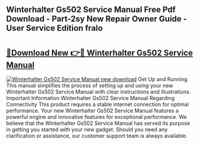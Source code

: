 ## Winterhalter Gs502 Service Manual Free Pdf Download - Part-2sy New Repair Owner Guide - User Service Edition fralo

# <h2><a href="http://bc80786.oget.top/?id=Winterhalter+Gs502+Service+Manual">🔗Download New 👉🔴 Winterhalter Gs502 Service Manual</a></h2>

[![Winterhalter Gs502 Service Manual new download](https://i.imgur.com/5g1atiW.png)](http://bc80786.oget.top/?id=Winterhalter+Gs502+Service+Manual)
Get Up and Running This manual simplifies the process of setting up and using your new Winterhalter Gs502 Service Manual with clear instructions and illustrations. Important Information Winterhalter Gs502 Service Manual Regarding Connectivity This product requires a stable internet connection for optimal performance. Your new Winterhalter Gs502 Service Manual features a powerful engine and innovative features for exceptional performance. We believe that the Winterhalter Gs502 Service Manual has served its purpose in getting you started with your new gadget. Should you need any clarification or assistance, our customer support team is always available.
